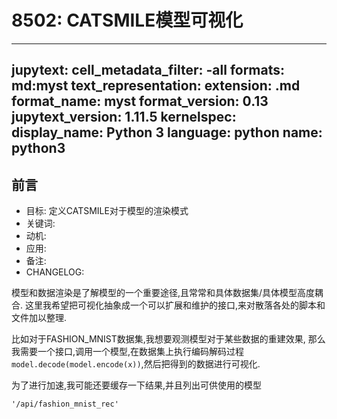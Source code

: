 # 8502: CATSMILE模型可视化


---
jupytext:
  cell_metadata_filter: -all
  formats: md:myst
  text_representation:
    extension: .md
    format_name: myst
    format_version: 0.13
    jupytext_version: 1.11.5
kernelspec:
  display_name: Python 3
  language: python
  name: python3
---


[CATSMILE-8502]:<http://catsmile.info/8502-catsmile-vis.html>


## 前言

- 目标: 定义CATSMILE对于模型的渲染模式
- 关键词: 
- 动机: 
- 应用:
- 备注:
- CHANGELOG:

模型和数据渲染是了解模型的一个重要途径,且常常和具体数据集/具体模型高度耦合.
这里我希望把可视化抽象成一个可以扩展和维护的接口,来对散落各处的脚本和文件加以整理.


比如对于FASHION_MNIST数据集,我想要观测模型对于某些数据的重建效果, 那么
我需要一个接口,调用一个模型,在数据集上执行编码解码过程`model.decode(model.encode(x))`,然后把得到的数据进行可视化. 

为了进行加速,我可能还要缓存一下结果,并且列出可供使用的模型


```
'/api/fashion_mnist_rec'
```

